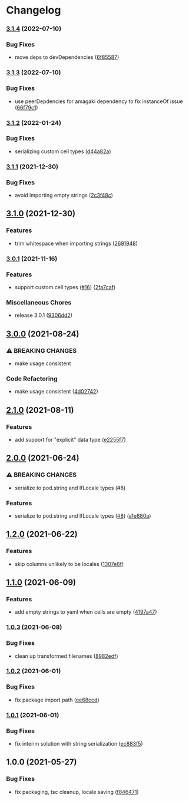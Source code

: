 # Changelog

### [3.1.4](https://www.github.com/blinkk/amagaki-plugin-google-sheets/compare/v3.1.3...v3.1.4) (2022-07-10)


### Bug Fixes

* move deps to devDependencies ([6f85587](https://www.github.com/blinkk/amagaki-plugin-google-sheets/commit/6f85587ac30c680379136d1b68b00f5e2419deff))

### [3.1.3](https://www.github.com/blinkk/amagaki-plugin-google-sheets/compare/v3.1.2...v3.1.3) (2022-07-10)


### Bug Fixes

* use peerDepdencies for amagaki dependency to fix instanceOf issue ([66f79c1](https://www.github.com/blinkk/amagaki-plugin-google-sheets/commit/66f79c136fdc9f0d6196b00a460720ca120c00ab))

### [3.1.2](https://www.github.com/blinkk/amagaki-plugin-google-sheets/compare/v3.1.1...v3.1.2) (2022-01-24)


### Bug Fixes

* serializing custom cell types ([d44a82a](https://www.github.com/blinkk/amagaki-plugin-google-sheets/commit/d44a82ad85cb917ed95ba207a672cc7f4f397ea7))

### [3.1.1](https://www.github.com/blinkk/amagaki-plugin-google-sheets/compare/v3.1.0...v3.1.1) (2021-12-30)


### Bug Fixes

* avoid importing empty strings ([2c3f48c](https://www.github.com/blinkk/amagaki-plugin-google-sheets/commit/2c3f48c428f829c1f2efd6a926bd2c1c59c7038a))

## [3.1.0](https://www.github.com/blinkk/amagaki-plugin-google-sheets/compare/v3.0.1...v3.1.0) (2021-12-30)


### Features

* trim whitespace when importing strings ([2691948](https://www.github.com/blinkk/amagaki-plugin-google-sheets/commit/26919485417ddf72984bba57b2e41b660c077493))

### [3.0.1](https://www.github.com/blinkk/amagaki-plugin-google-sheets/compare/v3.0.0...v3.0.1) (2021-11-16)


### Features

* support custom cell types ([#16](https://www.github.com/blinkk/amagaki-plugin-google-sheets/issues/16)) ([2fa7caf](https://www.github.com/blinkk/amagaki-plugin-google-sheets/commit/2fa7caf872d36bc4250e86f583c748d832b01922))


### Miscellaneous Chores

* release 3.0.1 ([9306dd2](https://www.github.com/blinkk/amagaki-plugin-google-sheets/commit/9306dd29f2f1a197934aedf19678a7454600810a))

## [3.0.0](https://www.github.com/blinkk/amagaki-plugin-google-sheets/compare/v2.1.0...v3.0.0) (2021-08-24)


### ⚠ BREAKING CHANGES

* make usage consistent

### Code Refactoring

* make usage consistent ([4d02742](https://www.github.com/blinkk/amagaki-plugin-google-sheets/commit/4d02742fd146889f50c2aa47dc5d321cb169bdb5))

## [2.1.0](https://www.github.com/blinkk/amagaki-plugin-google-sheets/compare/v2.0.0...v2.1.0) (2021-08-11)


### Features

* add support for "explicit" data type ([e2255f7](https://www.github.com/blinkk/amagaki-plugin-google-sheets/commit/e2255f7294cbcfcbba78654c5cd9dfb15ac290b3))

## [2.0.0](https://www.github.com/blinkk/amagaki-plugin-google-sheets/compare/v1.2.0...v2.0.0) (2021-06-24)


### ⚠ BREAKING CHANGES

* serialize to pod.string and IfLocale types (#8)

### Features

* serialize to pod.string and IfLocale types ([#8](https://www.github.com/blinkk/amagaki-plugin-google-sheets/issues/8)) ([a1e880a](https://www.github.com/blinkk/amagaki-plugin-google-sheets/commit/a1e880a45b3c49ef719e9c2ea23ec93842760963))

## [1.2.0](https://www.github.com/blinkk/amagaki-plugin-google-sheets/compare/v1.1.0...v1.2.0) (2021-06-22)


### Features

* skip columns unlikely to be locales ([1307e6f](https://www.github.com/blinkk/amagaki-plugin-google-sheets/commit/1307e6f373c6ed4dde41579625bac7f7bc03a5f7))

## [1.1.0](https://www.github.com/blinkk/amagaki-plugin-google-sheets/compare/v1.0.3...v1.1.0) (2021-06-09)


### Features

* add empty strings to yaml when cells are empty ([4197a47](https://www.github.com/blinkk/amagaki-plugin-google-sheets/commit/4197a47be80e30c3541b3cb567c9057ec707d4c0))

### [1.0.3](https://www.github.com/blinkk/amagaki-plugin-google-sheets/compare/v1.0.2...v1.0.3) (2021-06-08)


### Bug Fixes

* clean up transformed filenames ([8982edf](https://www.github.com/blinkk/amagaki-plugin-google-sheets/commit/8982edff8581b1d2ffa500ee3384d857e8034bdb))

### [1.0.2](https://www.github.com/blinkk/amagaki-plugin-google-sheets/compare/v1.0.1...v1.0.2) (2021-06-01)


### Bug Fixes

* fix package import path ([ee68ccd](https://www.github.com/blinkk/amagaki-plugin-google-sheets/commit/ee68ccd250a4a092cc55b47401e99f2e2c5dccb5))

### [1.0.1](https://www.github.com/blinkk/amagaki-plugin-google-sheets/compare/v1.0.0...v1.0.1) (2021-06-01)


### Bug Fixes

* fix interim solution with string serialization ([ec883f5](https://www.github.com/blinkk/amagaki-plugin-google-sheets/commit/ec883f5290d2c18e98d7667cc899e83050195f01))

## 1.0.0 (2021-05-27)


### Bug Fixes

* fix packaging, tsc cleanup, locale saving ([f846471](https://www.github.com/blinkk/amagaki-plugin-google-sheets/commit/f846471bb87f8133faa625043a09b53c4a881ca3))
